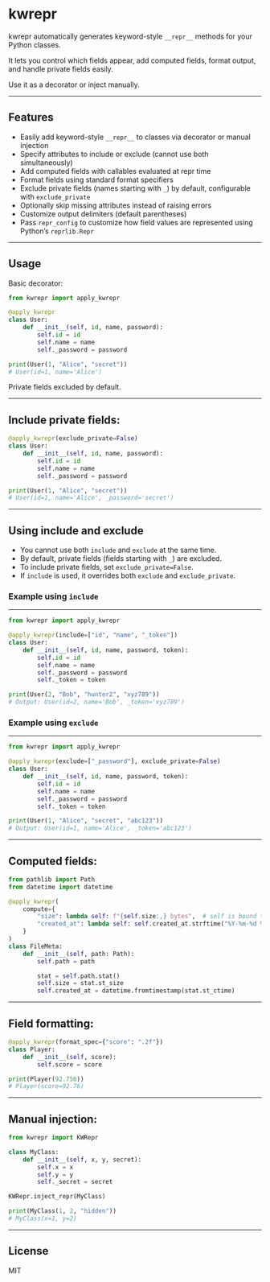 # kwrepr

kwrepr automatically generates keyword-style `__repr__` methods for your Python classes.

It lets you control which fields appear, add computed fields, format output, and handle private fields easily.

Use it as a decorator or inject manually.

---

## Features

- Easily add keyword-style `__repr__` to classes via decorator or manual injection  
- Specify attributes to include or exclude (cannot use both simultaneously)  
- Add computed fields with callables evaluated at repr time  
- Format fields using standard format specifiers  
- Exclude private fields (names starting with `_`) by default, configurable with `exclude_private`  
- Optionally skip missing attributes instead of raising errors  
- Customize output delimiters (default parentheses)  
- Pass `repr_config` to customize how field values are represented using Python’s `reprlib.Repr`

---

## Usage

Basic decorator:

```python
from kwrepr import apply_kwrepr

@apply_kwrepr
class User:
    def __init__(self, id, name, password):
        self.id = id
        self.name = name
        self._password = password

print(User(1, "Alice", "secret"))
# User(id=1, name='Alice')
```

Private fields excluded by default.

---

## Include private fields:

```python
@apply_kwrepr(exclude_private=False)
class User:
    def __init__(self, id, name, password):
        self.id = id
        self.name = name
        self._password = password

print(User(1, "Alice", "secret"))
# User(id=1, name='Alice', _password='secret')
```
---

## Using include and exclude

- You cannot use both `include` and `exclude` at the same time.
- By default, private fields (fields starting with `_`) are excluded.
- To include private fields, set `exclude_private=False`.
- If `include` is used, it overrides both `exclude` and `exclude_private`.

### Example using `include`
------------------------

```python
from kwrepr import apply_kwrepr

@apply_kwrepr(include=["id", "name", "_token"])
class User:
    def __init__(self, id, name, password, token):
        self.id = id
        self.name = name
        self._password = password
        self._token = token

print(User(2, "Bob", "hunter2", "xyz789"))
# Output: User(id=2, name='Bob', _token='xyz789')
```

### Example using `exclude`
------------------------

```python
from kwrepr import apply_kwrepr

@apply_kwrepr(exclude=["_password"], exclude_private=False)
class User:
    def __init__(self, id, name, password, token):
        self.id = id
        self.name = name
        self._password = password
        self._token = token

print(User(1, "Alice", "secret", "abc123"))
# Output: User(id=1, name='Alice', _token='abc123')
```
---

## Computed fields:

```python
from pathlib import Path
from datetime import datetime

@apply_kwrepr(
    compute={
        "size": lambda self: f"{self.size:,} bytes",  # self is bound to the instance of FileMeta.
        "created_at": lambda self: self.created_at.strftime("%Y-%m-%d %H:%M:%S")
    }
)
class FileMeta:
    def __init__(self, path: Path):
        self.path = path

        stat = self.path.stat()
        self.size = stat.st_size
        self.created_at = datetime.fromtimestamp(stat.st_ctime)
```

---

## Field formatting:

```python
@apply_kwrepr(format_spec={"score": ".2f"})
class Player:
    def __init__(self, score):
        self.score = score

print(Player(92.756))
# Player(score=92.76)
```

---

## Manual injection:

```python
from kwrepr import KWRepr

class MyClass:
    def __init__(self, x, y, secret):
        self.x = x
        self.y = y
        self._secret = secret

KWRepr.inject_repr(MyClass)

print(MyClass(1, 2, "hidden"))
# MyClass(x=1, y=2)
```

---

## License

MIT

